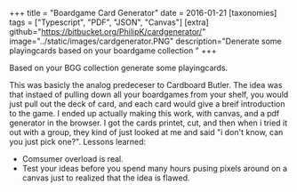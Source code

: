 +++
title = "Boardgame Card Generator"
date = 2016-01-21
[taxonomies]
tags = ["Typescript", "PDF", "JSON", "Canvas"]
[extra]
github="https://bitbucket.org/PhilipK/cardgenerator/"
image="../static/images/cardgenerator.PNG"
description="Denerate some playingcards based on your boardgame collection "
+++

Based on your BGG collection generate some playingcards.

This was basicly the analog predeceser to Cardboard Butler. The idea was that instaed of pulling down all your boardgames from your shelf, you would just pull out the deck of card, and each card would give a breif introduction to the game.
I ended up actually making this work, with canvas, and a pdf generator in the browser. I got the cards printet, cut, and then when i tried it out with a group, they kind of just looked at me and said "i don't know, can you just pick one?".
Lessons learned:

* Comsumer overload is real.
* Test your ideas before you spend many hours pusing pixels around on a canvas just to realized that the idea is flawed.

